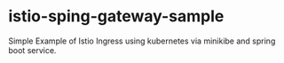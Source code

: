 # istio-sping-gateway-sample
Simple Example of Istio Ingress using kubernetes via minikibe and spring boot service.
